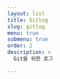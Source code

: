 ```yaml
---
layout: list
title: Gitlog
slug: gitlog
menu: true
submenu: true
order: 2
description: >
  Git을 위한 로그

---
```

